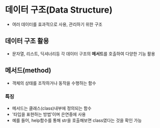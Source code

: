 # 데이터 구조(Data Structure)
- 여러 데이터를 효과적으로 사용, 관리하기 위한 구조
## 데이터 구조 활용
- 문자열, 리스트, 딕셔너리등 각 데이터 구조의 **메서드**를 호출하여 다양한 기능 활용
## 메서드(method)
- 객체의 상태를 조작하거나 동작을 수행하는 함수
### 특징
- 메서드는 클래스(class)내부에 정의되는 함수
- '타입을 표현하는 방법'이며 은연중에 사용
- 예를 들어, help함수를 통해 str을 호출해보면 class였다는 것을 확인 가능
